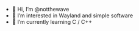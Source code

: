 - 👋 Hi, I’m @notthewave
- 👀 I’m interested in Wayland and simple software
- 🌱 I’m currently learning C / C++
